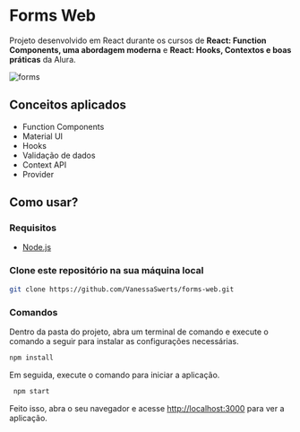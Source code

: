 # Forms Web

Projeto desenvolvido em React durante os cursos de **React: Function Components, uma abordagem moderna** e **React: Hooks, Contextos e boas práticas** da Alura. 

![forms](https://user-images.githubusercontent.com/57146734/92316007-7f80d700-efc4-11ea-87ab-d2f1353560c2.gif)

## Conceitos aplicados
  - Function Components
  - Material UI
  - Hooks
  - Validação de dados
  - Context API
  - Provider

## Como usar?

### Requisitos
  - [Node.js](https://nodejs.org/en/)  
 
### Clone este repositório na sua máquina local
```sh
git clone https://github.com/VanessaSwerts/forms-web.git
```

### Comandos

Dentro da pasta do projeto, abra um terminal de comando e execute o comando a seguir para instalar as configurações necessárias. 
```sh
npm install
```
Em seguida, execute o comando para iniciar a aplicação.
```sh
 npm start
 ```
 
Feito isso, abra o seu navegador e acesse [http://localhost:3000](http://localhost:3000) para ver a aplicação. 

